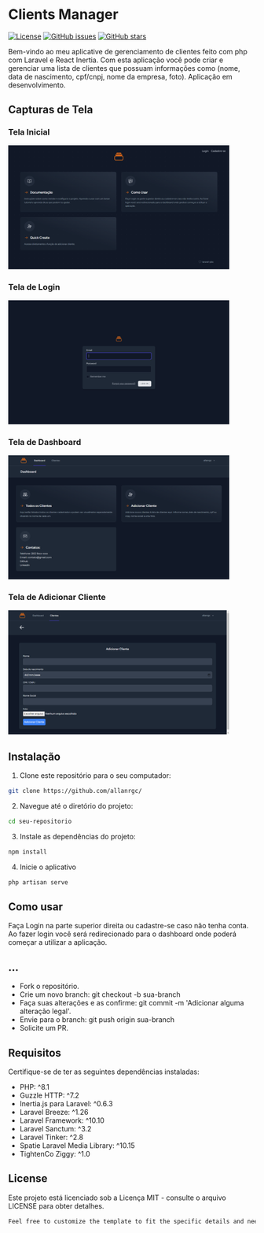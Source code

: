 # Clients Manager

[![License](https://img.shields.io/badge/License-MIT-blue.svg)](LICENSE)
[![GitHub issues](https://img.shields.io/github/issues/your-username/your-repo)](https://github.com/allanrgc/laravel-pbs/issues)
[![GitHub stars](https://img.shields.io/github/stars/your-username/your-repo)](https://github.com/allanrgc/laravel-pbs/stargazers)

Bem-vindo ao meu aplicative de gerenciamento de clientes feito com php com Laravel e React Inertia. Com esta aplicação você pode criar e gerenciar uma lista de clientes que possuam informações como (nome, data de nascimento, cpf/cnpj, nome da empresa, foto). Aplicação em desenvolvimento.

## Capturas de Tela

### Tela Inicial
<img src="./public/screenshots/Screenshot_main.png" alt="Tela Inicial" width="450">

### Tela de Login 
<img src="./public/screenshots/Screenshot_login.png" alt="Tela de Login" width="450">

### Tela de Dashboard
<img src="./public/screenshots/Screenshot_dashboard.png" alt="Tela de Dashboard" width="450">

### Tela de Adicionar Cliente
<img src="./public/screenshots/Screenshot_add.png" alt="Tela de Adicionar Cliente" width="450">

## Instalação

1. Clone este repositório para o seu computador:
```bash
git clone https://github.com/allanrgc/
```

2. Navegue até o diretório do projeto:
```bash
cd seu-repositorio
```

3. Instale as dependências do projeto:
```bash
npm install
```

4. Inicie o aplicativo
```bash
php artisan serve
```

## Como usar
Faça Login na parte superior direita ou cadastre-se caso não tenha conta.
                                Ao fazer login você será redirecionado para o dashboard onde poderá começar
                                a utilizar a aplicação.

## ...

- Fork o repositório.
- Crie um novo branch: git checkout -b sua-branch
- Faça suas alterações e as confirme: git commit -m 'Adicionar alguma alteração legal'.
- Envie para o branch: git push origin sua-branch
- Solicite um PR.

## Requisitos

Certifique-se de ter as seguintes dependências instaladas:

- PHP: ^8.1
- Guzzle HTTP: ^7.2
- Inertia.js para Laravel: ^0.6.3
- Laravel Breeze: ^1.26
- Laravel Framework: ^10.10
- Laravel Sanctum: ^3.2
- Laravel Tinker: ^2.8
- Spatie Laravel Media Library: ^10.15
- TightenCo Ziggy: ^1.0

## License
Este projeto está licenciado sob a Licença MIT - consulte o arquivo LICENSE para obter detalhes.


```bash
Feel free to customize the template to fit the specific details and needs of your project. Include relevant badges, images, or GIFs to make your README visually appealing and informative.
```
